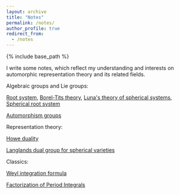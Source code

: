```yaml
---
layout: archive
title: "Notes"
permalink: /notes/
author_profile: true
redirect_from:
  - /notes
---
```


{% include base_path %}

I write some notes, which reflect my understanding and interests on automorphic representation theory and its related fields. 

Algebraic groups and Lie groups:

[Root system](https://glucklichrui.github.io/files/Root_system.pdf), [Borel-Tits theory](https://glucklichrui.github.io/files/Borel_Tits_theory.pdf), [Luna's theory of spherical systems](https://glucklichrui.github.io/files/Classification_of_spherical_varieties.pdf), [Spherical root system](https://glucklichrui.github.io/files/Spherical_root_system.pdf)


[Automorphism groups](https://glucklichrui.github.io/files/Automorphism_groups.pdf)


Representation theory:

[Howe duality](https://glucklichrui.github.io/files/Howe_duality.pdf)


[Langlands dual group for spherical varieties](https://glucklichrui.github.io/files/Dual_group.pdf)


Classics: 


[Weyl integration formula](https://glucklichrui.github.io/files/Weyl_integration_formula.pdf)


[Factorization of Period Integrals](https://glucklichrui.github.io/files/Factorization.pdf) 






